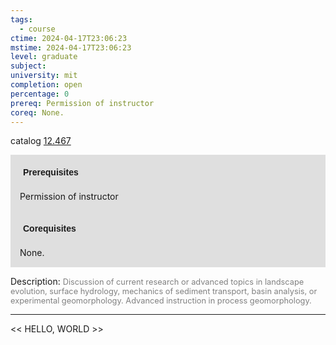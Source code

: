 ```yaml
---
tags:
  - course
ctime: 2024-04-17T23:06:23
mstime: 2024-04-17T23:06:23
level: graduate
subject: 
university: mit
completion: open
percentage: 0
prereq: Permission of instructor
coreq: None.
---
```


catalog [12.467](http://student.mit.edu/catalog/m12b.html#12.467)

<span style="display: block; padding: 15px; background-color: rgb(100, 100, 100, 0.2);"><font id="m_prereq795_0" style="display: block; font-family: Arial, sans-serif; font-weight: bold; padding: 5px">Prerequisites</font><br><span id="prereq795_0">Permission of instructor</span></span>
<span style="display: block; padding: 15px; background-color: rgb(100, 100, 100, 0.2);"><font id="m_coreq795_0" style="display: block; font-family: Arial, sans-serif; font-weight: bold; padding: 5px">Corequisites</font><br><span id="coreq795_0">None.</span></span>

<font style="">Description:</font>
<font style="color: grey; font-size: 0.8rem;">Discussion of current research or advanced topics in landscape evolution, surface hydrology, mechanics of sediment transport, basin analysis, or experimental geomorphology. Advanced instruction in process geomorphology.</font>



---

<< HELLO, WORLD >>
